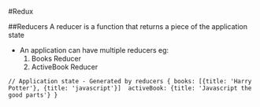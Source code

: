 #Redux

##Reducers
A reducer is a function that returns a piece of the application state
- An application can have multiple reducers eg:
    1. Books Reducer
    2. ActiveBook Reducer
    
`
// Application state - Generated by reducers
{
    books: [{title: 'Harry Potter'}, {title: 'javascript'}] 
    activeBook: {title: 'Javascript the good parts'}
}
`